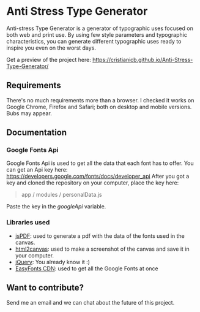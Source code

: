 # Anti Stress Type Generator
 Anti-stress Type Generator is a generator of typographic uses focused on both web and print use. By using few style parameters and typographic characteristics, you can generate different typographic uses ready to inspire you even on the worst days.
 
 
 Get a preview of the project here: https://cristianicb.github.io/Anti-Stress-Type-Generator/

## Requirements
  There's no much requirements more than a browser. I checked it works on Google Chrome, Firefox and Safari; both on desktop and mobile versions. Bubs may appear.

## Documentation
### Google Fonts Api
  Google Fonts Api is used to get all the data that each font has to offer. You can get an Api key here: https://developers.google.com/fonts/docs/developer_api
  After you got a key and cloned the repository on your computer, place the key here:
  
  > app / modules / personalData.js
  
  Paste the key in the _googleApi_ variable.


### Libraries used

- [jsPDF](https://github.com/MrRio/jsPDF "jsPDF GitHub"): used to generate a pdf with the data of the fonts used in the canvas.
- [html2canvas](https://github.com/niklasvh/html2canvas "html2canvas GitHub"): used to make a screenshot of the canvas and save it in your computer.
- [jQuery](https://jquery.com "jQuery Website"): You already know it :)
- [EasyFonts CDN](https://pagecdn.com/lib/easyfonts "EasyFonts CDN by PageCDN"): used to get all the Google Fonts at once

## Want to contribute?

Send me an email and we can chat about the future of this project.
